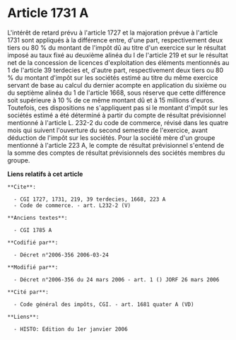 # Article 1731 A

L'intérêt de retard prévu à l'article 1727 et la majoration prévue à l'article 1731 sont appliqués à la différence entre,
d'une part, respectivement deux tiers ou 80 % du montant de l'impôt dû au titre d'un exercice sur le résultat imposé au taux
fixé au deuxième alinéa du I de l'article 219 et sur le résultat net de la concession de licences d'exploitation des éléments
mentionnés au 1 de l'article 39 terdecies et, d'autre part, respectivement deux tiers ou 80 % du montant d'impôt sur les
sociétés estimé au titre du même exercice servant de base au calcul du dernier acompte en application du sixième ou du
septième alinéa du 1 de l'article 1668, sous réserve que cette différence soit supérieure à 10 % de ce même montant dû et à
15 millions d'euros. Toutefois, ces dispositions ne s'appliquent pas si le montant d'impôt sur les sociétés estimé a été
déterminé à partir du compte de résultat prévisionnel mentionné à l'article L. 232-2 du code de commerce, révisé dans les
quatre mois qui suivent l'ouverture du second semestre de l'exercice, avant déduction de l'impôt sur les sociétés. Pour la
société mère d'un groupe mentionné à l'article 223 A, le compte de résultat prévisionnel s'entend de la somme des comptes de
résultat prévisionnels des sociétés membres du groupe.

**Liens relatifs à cet article**

	**Cite**:

	  - CGI 1727, 1731, 219, 39 terdecies, 1668, 223 A
	  - Code de commerce. - art. L232-2 (V)

	**Anciens textes**:

	  - CGI 1785 A

	**Codifié par**:

	  - Décret n°2006-356 2006-03-24

	**Modifié par**:

	  - Décret n°2006-356 du 24 mars 2006 - art. 1 () JORF 26 mars 2006

	**Cité par**:

	  - Code général des impôts, CGI. - art. 1681 quater A (VD)

	**Liens**:

	  - HISTO: Edition du 1er janvier 2006
